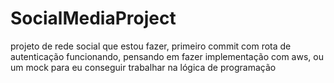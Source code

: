 # SocialMediaProject
projeto de rede social que estou fazer, primeiro commit com rota de autenticação funcionando, pensando em fazer implementação com aws, ou um mock para eu conseguir trabalhar na lógica de programação
